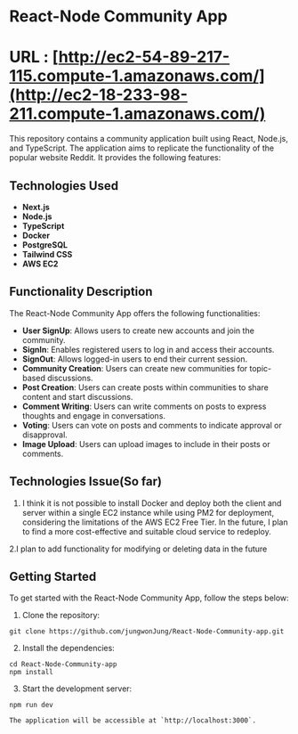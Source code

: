 React-Node Community App
========================

# URL : [http://ec2-54-89-217-115.compute-1.amazonaws.com/](http://ec2-18-233-98-211.compute-1.amazonaws.com/)

This repository contains a community application built using React, Node.js, and TypeScript. The application aims to replicate the functionality of the popular website Reddit. It provides the following features:

## Technologies Used

- **Next.js**
- **Node.js**
- **TypeScript**
- **Docker**
- **PostgreSQL**
- **Tailwind CSS**
- **AWS EC2**

## Functionality Description

The React-Node Community App offers the following functionalities:

- **User SignUp**: Allows users to create new accounts and join the community.
- **SignIn**: Enables registered users to log in and access their accounts.
- **SignOut**: Allows logged-in users to end their current session.
- **Community Creation**: Users can create new communities for topic-based discussions.
- **Post Creation**: Users can create posts within communities to share content and start discussions.
- **Comment Writing**: Users can write comments on posts to express thoughts and engage in conversations.
- **Voting**: Users can vote on posts and comments to indicate approval or disapproval.
- **Image Upload**: Users can upload images to include in their posts or comments.


## Technologies Issue(So far)


1. I think it is not possible to install Docker and deploy both the client and server within a single EC2 instance while using PM2 for deployment, 
considering the limitations of the AWS EC2 Free Tier.
In the future, I plan to find a more cost-effective and suitable cloud service to redeploy.


2.I plan to add functionality for modifying or deleting data in the future



Getting Started
---------------

To get started with the React-Node Community App, follow the steps below:

1.  Clone the repository:

   ```
   git clone https://github.com/jungwonJung/React-Node-Community-app.git
   ```

2.  Install the dependencies:

   ```
   cd React-Node-Community-app
   npm install
   ```

3.  Start the development server:

   ```
   npm run dev
   ```

    The application will be accessible at `http://localhost:3000`.


